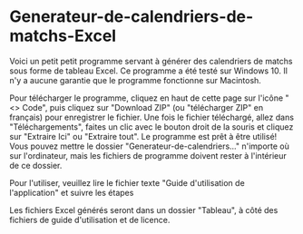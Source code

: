 # Generateur-de-calendriers-de-matchs-Excel

Voici un petit petit programme servant à générer des calendriers de matchs sous forme de tableau Excel.
Ce programme a été testé sur Windows 10. Il n'y a aucune garantie que le programme fonctionne sur Macintosh.

Pour télécharger le programme, cliquez en haut de cette page sur l'icône "<> Code", puis cliquez sur "Download ZIP" (ou "télécharger ZIP" en français) pour enregistrer le fichier.
Une fois le fichier téléchargé, allez dans "Téléchargements", faites un clic avec le bouton droit de la souris et cliquez sur "Extraire Ici" ou "Extraire tout".
Le programme est prêt à être utilisé!
Vous pouvez mettre le dossier "Generateur-de-calendriers..." n'importe où sur l'ordinateur, mais les fichiers de programme doivent rester à l'intérieur de ce dossier.

Pour l'utiliser, veuillez lire le fichier texte "Guide d'utilisation de l'application" et suivre les étapes

Les fichiers Excel générés seront dans un dossier "Tableau", à côté des fichiers de guide d'utilisation et de licence.
